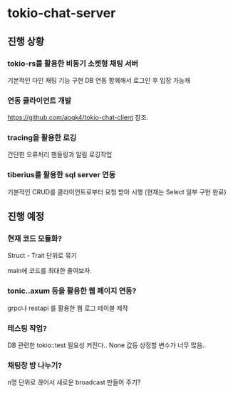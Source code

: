 # tokio-chat-server

## 진행 상황

### tokio-rs를 활용한 비동기 소켓형 채팅 서버
기본적인 다인 채팅 기능 구현
DB 연동 함께해서 로그인 후 입장 가능캐

### 연동 클라이언트 개발
https://github.com/aoqk4/tokio-chat-client 참조.

### tracing을 활용한 로깅
간단한 오류처리 핸들링과 알림 로깅작업

### tiberius를 활용한 sql server 연동
기본적인 CRUD를 클라이언트로부터 요청 받아 시행 (현재는 Select 일부 구현 완료)

## 진행 예정

### 현재 코드 모듈화?
Struct - Trait 단위로 묶기

main에 코드를 최대한 줄여보자.

### tonic..axum 등을 활용한 웹 페이지 연동?
grpc나 restapi 를 활용한 웹 로그 테이블 제작

### 테스팅 작업?
DB 관련한 tokio::test 필요성 커진다..
None 값등 상정할 변수가 너무 많음..

### 채팅창 방 나누기?
n명 단위로 끊어서 새로운 broadcast 만들어 주기?
